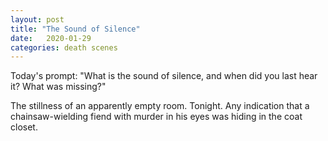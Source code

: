 ```yaml
---
layout: post
title: "The Sound of Silence"
date:   2020-01-29
categories: death scenes
---
```

Today's prompt: "What is the sound of silence, and when did you last hear it? What was missing?"

The stillness of an apparently empty room. Tonight. Any indication that a chainsaw-wielding fiend with murder in his eyes was hiding in the coat closet.
